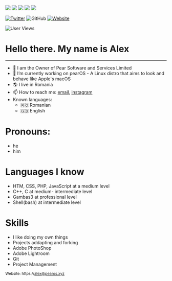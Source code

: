 ![](http://github-profile-summary-cards.vercel.app/api/cards/profile-details?username=alxb421&theme=github_dark)
![](http://github-profile-summary-cards.vercel.app/api/cards/repos-per-language?username=alxb421&theme=github_dark)
![](http://github-profile-summary-cards.vercel.app/api/cards/most-commit-language?username=alxb421&theme=github_dark)
![](http://github-profile-summary-cards.vercel.app/api/cards/stats?username=alxb421&theme=github_dark)
![](http://github-profile-summary-cards.vercel.app/api/cards/productive-time?username=alxb421&theme=github_dark&utcOffset=3)

[![Twitter](https://img.shields.io/badge/Twitter-Follow-1c1c1c?style=for-the-badge&logo=twitter)](https://twitter.com/alxb421)
![GitHub](https://img.shields.io/github/followers/alxb421?color=1c1c1c&label=follow&logo=github&style=for-the-badge)
[![Website](https://img.shields.io/badge/Portfolio-Visit-1c1c1c?style=for-the-badge)](https://pearos.xyz)

<!-- <p><img src="https://github-readme-stats.vercel.app/api?username=alxb421&show_icons=true&theme=dark&icon_color=eee"> </p> -->

<!-- ![image](https://user-images.githubusercontent.com/72302254/153517936-44043634-b050-469a-bc1c-3982e345b2b4.png) -->


![User Views](https://komarev.com/ghpvc/?username=alxb421&color=dc143c)

<h1>Hello there. My name is Alex</h1>

---

- 🏬 I am the Owner of Pear Software and Services Limited
- 🔭 I’m currently working on pearOS - A Linux distro that aims to look and behave like Apple's macOS
- 🌎 I live in Romania
- 📫 How to reach me: [email](mailto:alex@pear-software.com), [instagram](instagram.com/alxb421)
- Known languages:
  - 🇷🇴 Romanian
  - 🇬🇧 English
<!--- 💬 Ask me about ...-->
<!--- ⚡ Fun fact: ...-->
# Pronouns:
- he
- him

# Languages I know
- HTM, CSS, PHP, JavaScript at a medium level
- C++, C at medium- intermediate level
- Gambas3 at professional level
- Shell(bash) at intermediate level

# Skills
- I like doing my own things
- Projects addapting and forking
- Adobe PhotoShop
- Adobe Lightroom
- Git
- Project Management

<sub>Website: https://alex@pearos.xyz</sub>
